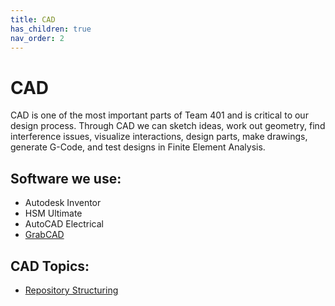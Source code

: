 ```yaml
---
title: CAD
has_children: true
nav_order: 2
---
```


# CAD

CAD is one of the most important parts of Team 401 and is critical to our design process. Through CAD we can sketch ideas, work out geometry, find interference issues, visualize interactions, design parts, make drawings, generate G-Code, and test designs in Finite Element Analysis.

## Software we use:

* Autodesk Inventor
* HSM Ultimate
* AutoCAD Electrical
* [GrabCAD](GrabCAD.md)

## CAD Topics:
* [Repository Structuring](CAD-Repository-Structuring.md)